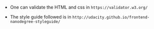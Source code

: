 + One can validate the HTML and css in ``` https://validator.w3.org/ ```

+ The style guide followed is in ``` http://udacity.github.io/frontend-nanodegree-styleguide/ ```
